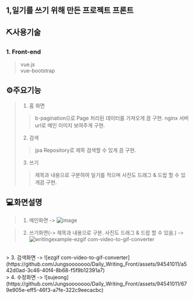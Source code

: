## 1,일기를 쓰기 위해 만든 프로젝트 프론트

## ⛏사용기술
### 1. Front-end

> vue.js  
> vue-bootstrap

## ⚙주요기능

> 1. 홈 화면
>> b-pagination으로 Page 처리된 데이터를 가져오게 끔 구현.
>> nginx 서버 url로 메인 이미지 보여주게 구현.
> 2. 검색
>> jpa Repository로 제목 검색할 수 있게 끔 구현.
>>
> 3. 쓰기
>> 제목과 내용으로 구분하여 일기를 적으며 사진도 드래그 & 드랍 할 수 있게끔 구현.



## 💻화면설명  

> 1. 메인화면
-> ![image](https://github.com/Jungsooooooo/Daily_Writing_Front/assets/94541011/063dcdb1-3837-4dc5-bbfc-d8c4f245bf07)

> 2. 쓰기화면(-> 제목과 내용으로 구분. 사진도 드래그 & 드랍 할 수 있음.)
-> ![writingexample-ezgif com-video-to-gif-converter](https://github.com/Jungsooooooo/Daily_Writing_Front/assets/94541011/00243c35-c766-495d-81fb-5bd8f049cc97)
<br/>
> 3. 검색화면
-> ![ezgif com-video-to-gif-converter](https://github.com/Jungsooooooo/Daily_Writing_Front/assets/94541011/a542d0ad-3c46-40f4-8b68-f5f9b12391a7)

<br/>
> 4. 수정화면
-> ![sujeong](https://github.com/Jungsooooooo/Daily_Writing_Front/assets/94541011/679e905e-eff5-46f3-a7fe-322c9eecacbc)





